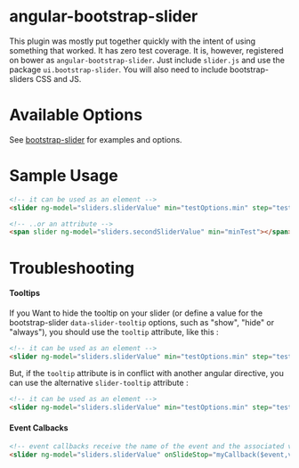 angular-bootstrap-slider
========================

This plugin was mostly put together quickly with the intent of using something that worked. It has zero test coverage. It is, however, registered on bower as `angular-bootstrap-slider`. Just include `slider.js` and use the package `ui.bootstrap-slider`. You will also need to include bootstrap-sliders CSS and JS.

Available Options
=================
See [bootstrap-slider](https://github.com/seiyria/bootstrap-slider) for examples and options.

Sample Usage
============
```html
<!-- it can be used as an element -->
<slider ng-model="sliders.sliderValue" min="testOptions.min" step="testOptions.step" max="testOptions.max" value="testOptions.value"></slider>

<!-- ..or an attribute -->
<span slider ng-model="sliders.secondSliderValue" min="minTest"></span>
```

Troubleshooting
============
#### Tooltips
If you Want to hide the tooltip on your slider (or define a value for the bootstrap-slider `data-slider-tooltip` options, such as "show", "hide" or "always"), you should use the `tooltip` attribute, like this :
```html
<!-- it can be used as an element -->
<slider ng-model="sliders.sliderValue" min="testOptions.min" step="testOptions.step" max="testOptions.max" value="testOptions.value" tooltip="hide"></slider>
```
But, if the `tooltip` attribute is in conflict with another angular directive, you can use the alternative `slider-tooltip` attribute :
```html
<!-- it can be used as an element -->
<slider ng-model="sliders.sliderValue" min="testOptions.min" step="testOptions.step" max="testOptions.max" value="testOptions.value" slider-tooltip="hide"></slider>
```

#### Event Calbacks
```html
<!-- event callbacks receive the name of the event and the associated value with that event -->
<slider ng-model="sliders.sliderValue" onSlideStop="myCallback($event,value)"></slider>
```
